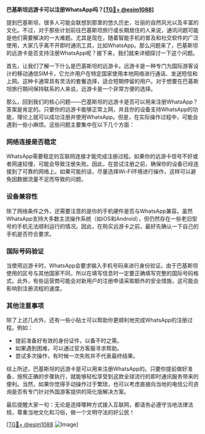 **巴基斯坦远游卡可以注册WhatsApp吗？[[TG💪+ @esim1088](https://t.me/s/esim1088)]**

提到巴基斯坦，很多人可能会联想到那里的悠久历史、壮丽的自然风光以及丰富的文化。不过，对于那些计划前往巴基斯坦旅行或长期居住的人来说，通讯问题可能是他们需要解决的一大难题。尤其是现在，随着智能手机的普及和社交软件的广泛使用，大家几乎离不开即时通讯工具，比如WhatsApp。那么问题来了，巴基斯坦的远游卡是否支持注册WhatsApp呢？接下来，我们就来详细探讨一下这个问题。

首先，让我们了解一下什么是巴基斯坦的远游卡。远游卡是一种专门为国际游客设计的移动通信SIM卡，它允许用户在特定国家使用本地网络进行通话、发送短信和上网。这种卡通常具有灵活的套餐选择，适合短期停留的用户。对于想要在巴基斯坦旅行期间保持联系的人来说，远游卡是一个非常方便的选择。

那么，回到我们的核心问题——巴基斯坦的远游卡是否可以用来注册WhatsApp？答案是肯定的。只要你的远游卡能够正常上网，并且你的设备支持WhatsApp的功能，理论上就可以成功注册并使用WhatsApp。但是，在实际操作过程中，可能会遇到一些小麻烦。这些问题主要集中在以下几个方面：

### 网络连接是否稳定

WhatsApp需要稳定的互联网连接才能完成注册过程。如果你的远游卡信号不好或者网速较慢，可能会导致注册失败。因此，在尝试注册之前，确保你的设备已经连接到了可靠的网络上。如果可能的话，尽量选择Wi-Fi环境进行操作，这样可以避免因数据流量不足而导致的问题。

### 设备兼容性

除了网络条件之外，还需要注意的是你的手机硬件是否与WhatsApp兼容。虽然WhatsApp支持大多数主流操作系统（如iOS和Android），但仍然存在一些老旧型号的手机无法顺利运行的情况。因此，在购买远游卡之前，最好先确认一下自己的手机是否符合要求。

### 国际号码验证

当使用远游卡时，WhatsApp会要求输入手机号码来进行身份验证。由于巴基斯坦使用的区号与其他国家不同，所以在填写信息时一定要正确填写完整的国际号码格式。此外，有些运营商可能会对新用户的注册申请采取额外的安全措施，这可能会影响到注册流程的速度。

### 其他注意事项

除了上述几点外，还有一些小贴士可以帮助你更顺利地完成WhatsApp的注册过程。例如：
- 提前准备好有效的身份证件，以备不时之需。
- 如果遇到困难，可以通过官方客服寻求帮助。
- 尝试多次操作，有时候一次失败并不代表最终结果。

综上所述，巴基斯坦的远游卡是可以用来注册WhatsApp的。只要你提前做好准备，按照正确的步骤执行，就能够轻松享受到这款全球流行的即时通讯服务带来的便利。当然，如果你觉得手动操作过于繁琐，也可以考虑直接向当地的电信公司咨询是否有专门针对外国游客提供的简化版解决方案。

最后提醒大家一句：无论是选择哪种方式接入互联网，都请务必遵守当地法律法规，尊重当地文化和习俗，做一个文明守法的好公民！

[[TG💪+ @esim1088](https://t.me/s/esim1088) ![Image](https://i.postimg.cc/4NQfJmqS/Snipaste-2025-05-13-00-14-12.png)]